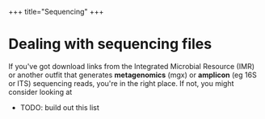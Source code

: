 +++
title="Sequencing"
+++

# Dealing with sequencing files

If you've got download links from the Integrated Microbial Resource (IMR)
or another outfit that generates **metagenomics** (mgx) or **amplicon** (eg 16S or ITS)
sequencing reads, you're in the right place.
If not, you might consider looking at

- TODO: build out this list

